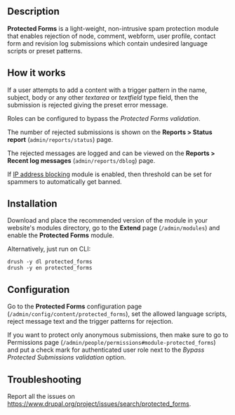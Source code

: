Description
-----------
**Protected Forms** is a light-weight, non-intrusive spam protection
module that enables rejection of node, comment, webform, user profile, contact
form and revision log submissions which contain undesired language scripts or
preset patterns.

How it works
------------
If a user attempts to add a content with a trigger pattern in the name, subject,
body or any other _textarea_  or _textfield_ type field, then the submission
is rejected giving the preset error message.

Roles can be configured to bypass the _Protected Forms validation_.

The number of rejected submissions is shown on the **Reports > Status report**
(`admin/reports/status`) page.

The rejected messages are logged and can be viewed on the **Reports > Recent
log messages** (`admin/reports/dblog`) page.

If [IP address blocking](https://backdropcms.org/project/ip_blocking) module is
enabled, then threshold can be set for spammers to automatically get banned.

Installation
------------
Download and place the recommended version of the module in your website's
modules directory, go to the **Extend** page (`/admin/modules`) and enable the
**Protected Forms** module.

Alternatively, just run on CLI:
```
drush -y dl protected_forms
drush -y en protected_forms
```

Configuration
-------------
Go to the **Protected Forms** configuration page
(`/admin/config/content/protected_forms`), set the allowed language
scripts, reject message text and the trigger patterns for rejection.

If you want to protect only anonymous submissions, then make sure to go to
Permissions page (`/admin/people/permissions#module-protected_forms`) and
put a check mark for authenticated user role next to the _Bypass Protected
Submissions validation_ option.

Troubleshooting
---------------
Report all the issues on
https://www.drupal.org/project/issues/search/protected_forms.
